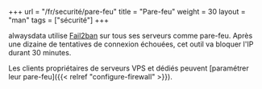 +++
url = "/fr/securité/pare-feu"
title = "Pare-feu"
weight = 30
layout = "man"
tags = ["sécurité"]
+++

alwaysdata utilise [Fail2ban](http://www.fail2ban.org/) sur tous ses serveurs comme pare-feu. Après une dizaine de tentatives de connexion échouées, cet outil va bloquer l'IP durant 30 minutes.

Les clients propriétaires de serveurs VPS et dédiés peuvent [paramétrer leur pare-feu]({{< relref "configure-firewall" >}}).
